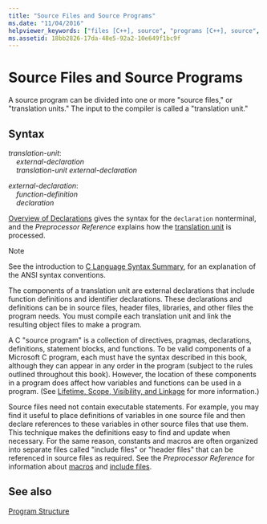 ```yaml
---
title: "Source Files and Source Programs"
ms.date: "11/04/2016"
helpviewer_keywords: ["files [C++], source", "programs [C++], source", "source files, specifying in compiler", "source programs"]
ms.assetid: 18bb2826-17da-48e5-92a2-10e649f1bc9f
---
```

# Source Files and Source Programs

A source program can be divided into one or more "source files," or "translation units." The input to the compiler is called a "translation unit."

## Syntax

*translation-unit*:<br/>
&nbsp;&nbsp;&nbsp;&nbsp;*external-declaration* <br/>
&nbsp;&nbsp;&nbsp;&nbsp;*translation-unit* *external-declaration*

*external-declaration*:<br/>
&nbsp;&nbsp;&nbsp;&nbsp;*function-definition*<br/>
&nbsp;&nbsp;&nbsp;&nbsp;*declaration*

[Overview of Declarations](../c-language/overview-of-declarations.md) gives the syntax for the `declaration` nonterminal, and the *Preprocessor Reference* explains how the [translation unit](../preprocessor/phases-of-translation.md) is processed.

> [!NOTE]
>  See the introduction to [C Language Syntax Summary](../c-language/c-language-syntax-summary.md), for an explanation of the ANSI syntax conventions.

The components of a translation unit are external declarations that include function definitions and identifier declarations. These declarations and definitions can be in source files, header files, libraries, and other files the program needs. You must compile each translation unit and link the resulting object files to make a program.

A C "source program" is a collection of directives, pragmas, declarations, definitions, statement blocks, and functions. To be valid components of a Microsoft C program, each must have the syntax described in this book, although they can appear in any order in the program (subject to the rules outlined throughout this book). However, the location of these components in a program does affect how variables and functions can be used in a program. (See [Lifetime, Scope, Visibility, and Linkage](../c-language/lifetime-scope-visibility-and-linkage.md) for more information.)

Source files need not contain executable statements. For example, you may find it useful to place definitions of variables in one source file and then declare references to these variables in other source files that use them. This technique makes the definitions easy to find and update when necessary. For the same reason, constants and macros are often organized into separate files called "include files" or "header files" that can be referenced in source files as required. See the *Preprocessor Reference* for information about [macros](../preprocessor/macros-c-cpp.md) and [include files](../preprocessor/hash-include-directive-c-cpp.md).

## See also

[Program Structure](../c-language/program-structure.md)
